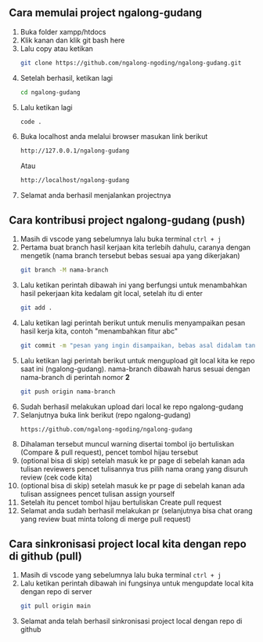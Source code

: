 ## Cara memulai project ngalong-gudang

1. Buka folder xampp/htdocs
2. Klik kanan dan klik git bash here
3. Lalu copy atau ketikan
   ```bash
   git clone https://github.com/ngalong-ngoding/ngalong-gudang.git
4. Setelah berhasil, ketikan lagi 
   ```bash
   cd ngalong-gudang
5. Lalu ketikan lagi
   ```bash
   code .
6. Buka localhost anda melalui browser masukan link berikut
   ```bash
   http://127.0.0.1/ngalong-gudang
   ```
   Atau
   ```bash
   http://localhost/ngalong-gudang
   ```
7. Selamat anda berhasil menjalankan projectnya

## Cara kontribusi project ngalong-gudang (push)

1. Masih di vscode yang sebelumnya lalu buka terminal `ctrl + j`
2. Pertama buat branch hasil kerjaan kita terlebih dahulu, caranya dengan mengetik (nama branch tersebut bebas sesuai apa yang dikerjakan)
   ```bash
   git branch -M nama-branch
4. Lalu ketikan perintah dibawah ini yang berfungsi untuk menambahkan hasil pekerjaan kita kedalam git local, setelah itu di enter
   ```bash
   git add .
5. Lalu ketikan lagi perintah berikut untuk menulis menyampaikan pesan hasil kerja kita, contoh "menambahkan fitur abc"
   ```bash
   git commit -m "pesan yang ingin disampaikan, bebas asal didalam tanda petik"
6. Lalu ketikan lagi perintah berikut untuk mengupload git local kita ke repo saat ini (ngalong-gudang). nama-branch dibawah harus sesuai dengan nama-branch di perintah nomor **2**
   ```bash
   git push origin nama-branch
7. Sudah berhasil melakukan upload dari local ke repo ngalong-gudang
8. Selanjutnya buka link berikut (repo ngalong-gudang)
   ```bash
   https://github.com/ngalong-ngoding/ngalong-gudang
9. Dihalaman tersebut muncul warning disertai tombol ijo bertuliskan (Compare & pull request), pencet tombol hijau tersebut
10. (optional bisa di skip) setelah masuk ke pr page di sebelah kanan ada tulisan reviewers pencet tulisannya trus pilih nama orang yang disuruh review (cek code kita)
11. (optional bisa di skip) setelah masuk ke pr page di sebelah kanan ada tulisan assignees pencet tulisan assign yourself
12. Setelah itu pencet tombol hijau bertuliskan Create pull request
13. Selamat anda sudah berhasil melakukan pr (selanjutnya bisa chat orang yang review buat minta tolong di merge pull request)

## Cara sinkronisasi project local kita dengan repo di github (pull)
1. Masih di vscode yang sebelumnya lalu buka terminal `ctrl + j`
2. Lalu ketikan perintah dibawah ini fungsinya untuk mengupdate local kita dengan repo di server
   ```bash
   git pull origin main
3. Selamat anda telah berhasil sinkronisasi project local dengan repo di github
